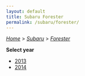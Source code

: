 ```yaml
---
layout: default
title: Subaru Forester
permalink: /subaru/forester/
---
```

[*Home*](/) > [*Subaru*](/subaru/) > [*Forester*](/subaru/forester/)

**Select year**

- [2013](/subaru/forester/2013/)
- [2014](/subaru/forester/2014/)
